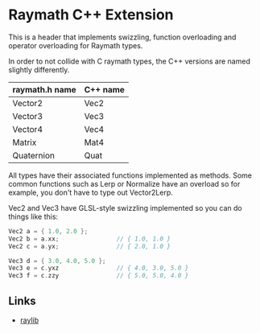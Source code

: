 Raymath C++ Extension
======================

This is a header that implements
swizzling, function overloading and
operator overloading for Raymath types.

In order to not collide with C raymath types,
the C++ versions are named slightly differently.

| raymath.h name | C++ name |
| -------------- | -------- |
| Vector2        | Vec2     |
| Vector3        | Vec3     |
| Vector4        | Vec4     |
| Matrix         | Mat4     |
| Quaternion     | Quat     |

All types have their associated functions implemented as methods.
Some common functions such as Lerp or Normalize have an overload so
for example, you don't have to type out Vector2Lerp.

Vec2 and Vec3 have GLSL-style swizzling implemented so you can do things like this:
```cpp
Vec2 a = { 1.0, 2.0 };
Vec2 b = a.xx;                // { 1.0, 1.0 }
Vec2 c = a.yx;                // { 2.0, 1.0 }

Vec3 d = { 3.0, 4.0, 5.0 };
Vec3 e = c.yxz                // { 4.0, 3.0, 5.0 }
Vec3 f = c.zzy                // { 5.0, 5.0, 4.0 }
```

Links
------
- [raylib](https://www.raylib.com)

